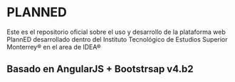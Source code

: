 # PLANNED

Este es el repositorio oficial sobre el uso y desarrollo de la plataforma web PlannED desarrollado dentro del Instituto Tecnológico de Estudios Superior Monterrey® en el area de IDEA® 



## Basado en AngularJS + Bootstrsap v4.b2 
